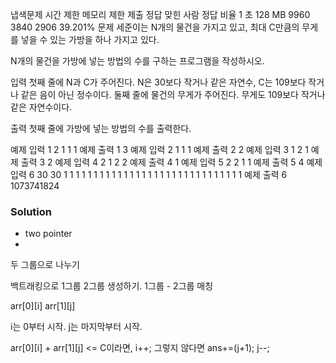 냅색문제
시간 제한	메모리 제한	제출	정답	맞힌 사람	정답 비율
1 초	128 MB	9960	3840	2906	39.201%
문제
세준이는 N개의 물건을 가지고 있고, 최대 C만큼의 무게를 넣을 수 있는 가방을 하나 가지고 있다.

N개의 물건을 가방에 넣는 방법의 수를 구하는 프로그램을 작성하시오.

입력
첫째 줄에 N과 C가 주어진다. N은 30보다 작거나 같은 자연수, C는 109보다 작거나 같은 음이 아닌 정수이다. 둘째 줄에 물건의 무게가 주어진다. 무게도 109보다 작거나 같은 자연수이다.

출력
첫째 줄에 가방에 넣는 방법의 수를 출력한다.

예제 입력 1 
2 1
1 1
예제 출력 1 
3
예제 입력 2 
1 1
1
예제 출력 2 
2
예제 입력 3 
1 2
1
예제 출력 3 
2
예제 입력 4 
2 1
2 2
예제 출력 4 
1
예제 입력 5 
2 2
1 1
예제 출력 5 
4
예제 입력 6 
30 30
1 1 1 1 1 1 1 1 1 1 1 1 1 1 1 1 1 1 1 1 1 1 1 1 1 1 1 1 1 1
예제 출력 6 
1073741824


### Solution
- two pointer
- 
두 그룹으로 나누기

백트래킹으로 1그룹 2그룹 생성하기.
1그룹 - 2그룹 매칭

arr[0][i]  arr[1][j]

i는 0부터 시작. j는 마지막부터 시작.

arr[0][i] + arr[1][j] <= C이라면,
	i++;
그렇지 않다면
	ans+=(j+1);
	j--;

